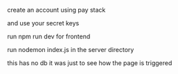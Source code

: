 create an account using pay stack 

and use your secret keys 

run npm run dev for frontend

run nodemon index.js in the server directory

this has no db it was just to see how the page is triggered 
